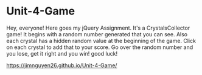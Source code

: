 # Unit-4-Game

Hey, everyone! Here goes my jQuery Assignment. It's a CrystalsCollector game! It begins with a random number generated that you can see. Also each crystal has a hidden random value at the beginning of the game. Click on each crystal to add that to your score. Go over the random number and you lose, get it right and you win! good luck!

https://jimnguyen26.github.io/Unit-4-Game/

<!-- Could not figure out how to reset the score after a win or lose.  -->
